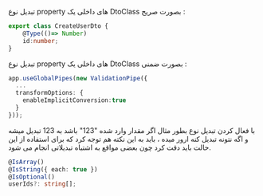 تبدیل نوع property های داخلی یک DtoClass بصورت صریح :

```ts
export class CreateUserDto {
	@Type(()=> Number)
	id:number;
}
```

تبدیل نوع property های داخلی یک DtoClass بصورت ضمنی :

```ts
app.useGlobalPipes(new ValidationPipe({  
  ...
  transformOptions: {  
    enableImplicitConversion:true  
  }  
}));
```

با فعال کردن تبدیل نوع بطور مثال اگر مقدار وارد شده "123" باشد به 123 تبدیل میشه و اگه نتونه تبدیل کنه ارور میده ، باید به این نکته هم توجه کرد که برای استفاده از این حالت باید دقت کرد چون بعضی مواقع به اشتباه تبدیلاتی انجام می شود.

```ts
@IsArray()  
@IsString({ each: true })  
@IsOptional()  
userIds?: string[];
```

